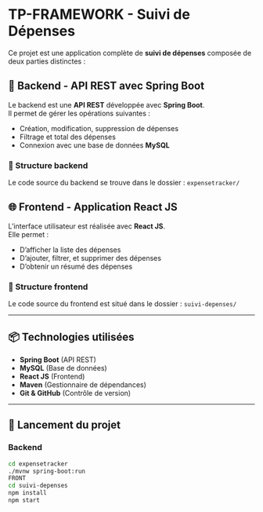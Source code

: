 # TP-FRAMEWORK - Suivi de Dépenses

Ce projet est une application complète de **suivi de dépenses** composée de deux parties distinctes :

## 🔧 Backend - API REST avec Spring Boot

Le backend est une **API REST** développée avec **Spring Boot**.  
Il permet de gérer les opérations suivantes :

- Création, modification, suppression de dépenses
- Filtrage et total des dépenses
- Connexion avec une base de données **MySQL**

### 📁 Structure backend
Le code source du backend se trouve dans le dossier : `expensetracker/`

## 🌐 Frontend - Application React JS

L’interface utilisateur est réalisée avec **React JS**.  
Elle permet :

- D’afficher la liste des dépenses
- D’ajouter, filtrer, et supprimer des dépenses
- D’obtenir un résumé des dépenses

### 📁 Structure frontend
Le code source du frontend est situé dans le dossier : `suivi-depenses/`

---

## 📦 Technologies utilisées

- **Spring Boot** (API REST)
- **MySQL** (Base de données)
- **React JS** (Frontend)
- **Maven** (Gestionnaire de dépendances)
- **Git & GitHub** (Contrôle de version)

---

## 🚀 Lancement du projet

### Backend

```bash
cd expensetracker
./mvnw spring-boot:run
FRONT
cd suivi-depenses
npm install
npm start
